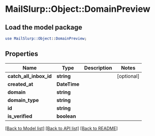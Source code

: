 # MailSlurp::Object::DomainPreview

## Load the model package
```perl
use MailSlurp::Object::DomainPreview;
```

## Properties
Name | Type | Description | Notes
------------ | ------------- | ------------- | -------------
**catch_all_inbox_id** | **string** |  | [optional] 
**created_at** | **DateTime** |  | 
**domain** | **string** |  | 
**domain_type** | **string** |  | 
**id** | **string** |  | 
**is_verified** | **boolean** |  | 

[[Back to Model list]](../README#documentation-for-models) [[Back to API list]](../README#documentation-for-api-endpoints) [[Back to README]](../README)


